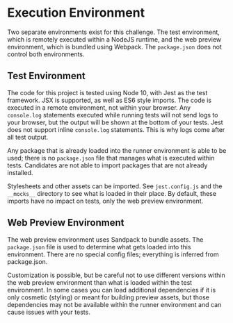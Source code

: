 # Execution Environment

Two separate environments exist for this challenge. The test environment, which is remotely executed within a NodeJS runtime, and the web preview environment, which is bundled using Webpack. The `package.json` does not control both environments.

## Test Environment

The code for this project is tested using Node 10, with Jest as the test framework. JSX is supported, as well as ES6 style imports. The code is executed in a remote environment, not within your browser. Any `console.log` statements executed while running tests will not send logs to your browser, but the output will be shown at the bottom of your tests. Jest does not support inline `console.log` statements. This is why logs come after all test output.

Any package that is already loaded into the runner environment is able to be used; there is no `package.json` file that manages what is executed within tests. Candidates are not able to import packages that are not already installed.

Stylesheets and other assets can be imported. See `jest.config.js` and the `__mocks__` directory to see what is loaded in their place. By default, these imports have no impact on tests, only the web preview environment.

## Web Preview Environment

The web preview environment uses Sandpack to bundle assets. The `package.json` file is used to determine what gets loaded into this environment. There are no special config files; everything is inferred from package.json.

Customization is possible, but be careful not to use different versions within the web preview environment than what is loaded within the test environment. In some cases you can load additional dependencies if it is only cosmetic (styling) or meant for building preview assets, but those dependencies may not be available within the runner environment and can cause issues with your tests.
